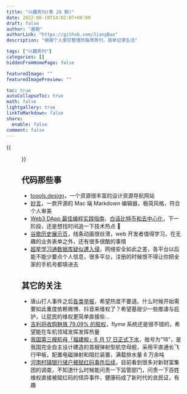```yaml
---
title: "兴趣周刊(第 28 期)"
date: 2022-06-10T14:02:07+08:00
draft: false
author: "酱鲍"
authorLink: "https://github.com/JiangBao"
description: "根据个人爱好整理的每周周刊，简单记录生活"

tags: ["兴趣周刊"]
categories: []
hiddenFromHomePage: false

featuredImage: ""
featuredImagePreview: ""

toc: true
autoCollapseToc: true
math: false
lightgallery: true
linkToMarkdown: false
share:
  enable: false
comment: false
---
```


<!--more-->
{{<figure src="https://jiangbao-1258001083.cos.ap-shanghai.myqcloud.com/fujian003.jpeg" title="福建舰下水">}}

## 代码那些事
* [toools.design](https://www.toools.design/)，一个资源很丰富的设计资源导航网站
* [妙言](https://miaoyan.vercel.app/)，一款开源的 Mac 端 Markdown 编辑器，极简风格，符合个人审美
* [Web3 DApp 最佳编程实践指南](https://guoyu.mirror.xyz/RD-xkpoxasAU7x5MIJmiCX4gll3Cs0pAd5iM258S1Ek)、[白话比特币和去中心化](https://catcoding.me/p/bitcoin/)，下一阶段，还是想找时间追一下技术热点 🤔
* [谷歌历史展示页](https://www.google.com/search/howsearchworks/our-history/
)，线条动画很丝滑，web 开发者值得学习，在无趣的业务表单之外，还有很多很酷的事情
* [超星学习通数据库疑似遭入侵](https://www.v2ex.com/t/861016#reply78)，网络安全如此之差，各平台以后能不能少要点个人信息，很多平台，注册的时候恨不得让你把全家的手机号都填进去

## 其它的关注
* 唐山打人事件之后[各类举报](https://www.zhihu.com/question/537331783)，希望热度不要退。什么时候开始需要如此重度依赖微博、抖音来维权了？希望基层少一些推诿与庇护，让屁民的维权更简单直接些...
* [吉利将收购魅族 79.09% 的股权](https://finance.sina.com.cn/tech/2022-06-14/doc-imizmscu6713515.shtml)，flyme 系统还是很不错的，希望能在车机领域发挥发挥热量
* [我国第三艘航母「福建舰」6 月 17 日正式下水](https://news.sina.com.cn/c/2022-06-17/doc-imizirau8991652.shtml)，舷号为“18”，是我国完全自主设计建造的首艘弹射型航空母舰，采用平直通长飞行甲板，配置电磁弹射和阻拦装置，满载排水量 8 万余吨
* [河南村镇银行储户被赋红码事件后续](https://www.zhihu.com/question/538432589)，目前看到很多对新财富集团的调查，不知道什么时候能问责一下监管部门，问责一下百姓维权直接被赋红码的怪异事件，健康码成了新时代的良民证，有趣
